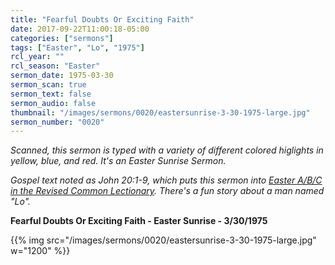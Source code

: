 ```yaml
---
title: "Fearful Doubts Or Exciting Faith"
date: 2017-09-22T11:00:18-05:00
categories: ["sermons"]
tags: ["Easter", "Lo", "1975"]
rcl_year: ""
rcl_season: "Easter"
sermon_date: 1975-03-30
sermon_scan: true
sermon_text: false
sermon_audio: false
thumbnail: "/images/sermons/0020/eastersunrise-3-30-1975-large.jpg"
sermon_number: "0020"
---
```

_Scanned, this sermon is typed with a variety of different colored higlights in yellow, blue, and red. It's an Easter Sunrise Sermon._

<!--more-->

_Gospel text noted as John 20:1-9, which puts this sermon into [Easter A/B/C in the Revised Common Lectionary](http://lectionary.library.vanderbilt.edu/texts.php?id=38). There's a fun story about a man named "Lo"._

**Fearful Doubts Or Exciting Faith - Easter Sunrise - 3/30/1975**

{{% img src="/images/sermons/0020/eastersunrise-3-30-1975-large.jpg" w="1200" %}}

